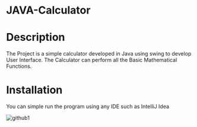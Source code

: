 # JAVA-Calculator

# Description
The Project is a simple calculator developed in Java using swing to develop User Interface.
The Calculator can perform all the Basic Mathematical Functions.

# Installation
You can simple run the program using any IDE such as IntelliJ Idea



![github1](https://user-images.githubusercontent.com/74362797/121347616-d5622100-c940-11eb-8edd-0e2ac1c73259.JPG)
